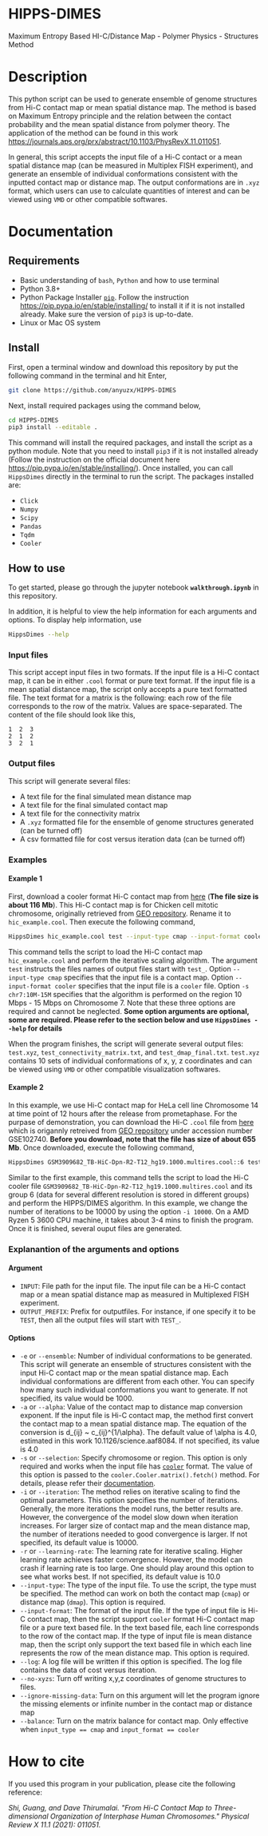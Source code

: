 
# HIPPS-DIMES
Maximum Entropy Based HI-C/Distance Map - Polymer Physics - Structures Method

# Description

This python script can be used to generate ensemble of genome structures from Hi-C contact map or mean spatial distance map. The method is based on Maximum Entropy principle and the relation between the contact probability and the mean spatial distance from polymer theory. The application of the method can be found in this work https://journals.aps.org/prx/abstract/10.1103/PhysRevX.11.011051.

In general, this script accepts the input file of a Hi-C contact or a mean spatial distance map (can be measured in Multiplex FISH experiment), and generate an ensemble of individual conformations consistent with the inputted contact map or distance map. The output conformations are in `.xyz` format, which users can use to calculate quantities of interest and can be viewed using `VMD` or other compatible softwares.

# Documentation

## Requirements

- Basic understanding of `bash`, `Python` and how to use terminal
- Python 3.8+
- Python Package Installer [`pip`](https://pip.pypa.io/en/stable/). Follow the instruction https://pip.pypa.io/en/stable/installing/ to install it if it is not installed already. Make sure the version of `pip3` is up-to-date.
- Linux or Mac OS system

## Install

First, open a terminal window and download this repository by put the following command in the terminal and hit Enter,

```bash
git clone https://github.com/anyuzx/HIPPS-DIMES
```

Next, install required packages using the command below,

```bash
cd HIPPS-DIMES
pip3 install --editable .
```

This command will install the required packages, and install the script as a python module. Note that you need to install `pip3` if it is not installed already (Follow the instruction on the official document here https://pip.pypa.io/en/stable/installing/). Once installed, you can call `HippsDimes` directly in the terminal to run the script. The packages installed are:

* `Click`
* `Numpy`
* `Scipy`
* `Pandas`
* `Tqdm`
* `Cooler`

## How to use

To get started, please go through the jupyter notebook **`walkthrough.ipynb`** in this repository.

In addition, it is helpful to view the help information for each arguments and options. To display help information, use

```bash
HippsDimes --help
```

### Input files

This script accept input files in two formats. If the input file is a Hi-C contact map, it can be in either `.cool` format or pure text format. If the input file is a mean spatial distance map, the script only accepts a pure text formatted file. The text format for a matrix is the following: each row of the file corresponds to the row of the matrix. Values are space-separated. The content of the file should look like this,

``` text
1  2  3
2  1  2
3  2  1
```

### Output files

This script will generate several files:

- A text file for the final simulated mean distance map
- A text file for the final simulated contact map
- A text file for the connectivity matrix
- A `.xyz` formatted file for the ensemble of genome structures generated (can be turned off)
- A csv formatted file for cost versus iteration data (can be turned off)

### Examples

#### Example 1

First, download a cooler format Hi-C contact map from [here](https://drive.google.com/file/d/1eIxGv1JbIrEAVoUSQK_O_ebIjWo6toTJ/view?usp=sharing) (**The file size is about 116 Mb**). This Hi-C contact map is for Chicken cell mitotic chromosome, originally retrieved from [GEO repository](https://www.ncbi.nlm.nih.gov/geo/query/acc.cgi?acc=GSE102740). Rename it to `hic_example.cool`. Then execute the following command,

```bash
HippsDimes hic_example.cool test --input-type cmap --input-format cooler -s chr7:10M-15M -i 10 -e 10
```

This command tells the script to load the Hi-C contact map `hic_example.cool` and perform the iterative scaling algorithm. The argument `test` instructs the files names of output files start with `test_`. Option `--input-type cmap` specifies that the input file is a contact map. Option `--input-format cooler` specifies that the input file is a `cooler` file. Option `-s chr7:10M-15M` specifies that the algorithm is performed on the region 10 Mbps - 15 Mbps on Chromosome 7. Note that these three options are required and cannot be neglected. **Some option arguments are optional, some are required. Please refer to the section below and use `HippsDimes --help` for details**

When the program finishes, the script will generate several output files: `test.xyz`, `test_connectivity_matrix.txt`, and `test_dmap_final.txt`. `test.xyz` contains 10 sets of individual conformations of x, y, z coordinates and can be viewed using `VMD` or other compatible visualization softwares.

#### Example 2

In this example, we use Hi-C contact map for HeLa cell line Chromosome 14 at time point of 12 hours after the release from prometaphase. For the purpase of demonstration, you can download the Hi-C `.cool` file from [here](https://drive.google.com/file/d/1j-zfDUP6LOZGCxz9uA3LaMI372ct1cU_/view?usp=sharing) which is origannly retreived from [GEO repository](https://www.ncbi.nlm.nih.gov/geo/query/acc.cgi?acc=GSE102740) under accession number GSE102740. **Before you download, note that the file has size of about 655 Mb**. Once downloaded, execute the following command,

```bash
HippsDimes GSM3909682_TB-HiC-Dpn-R2-T12_hg19.1000.multires.cool::6 test --input-type cmap --input-format cooler -s chr14:20M-107M -i 10000 -e 10
```

Similar to the first example, this command tells the script to load the Hi-C cooler file `GSM3909682_TB-HiC-Dpn-R2-T12_hg19.1000.multires.cool` and its group 6 (data for several different resolution is stored in different groups) and perform the HIPPS/DIMES algorithm. In this example, we change the number of iterations to be 10000 by using the option `-i 10000`. On a AMD Ryzen 5 3600 CPU machine, it takes about 3-4 mins to finish the program. Once it is finished, several ouput files are generated.

### Explanantion of the arguments and options

#### Argument

- `INPUT`: File path for the input file. The input file can be a Hi-C contact map or a mean spatial distance map as measured in Multiplexed FISH experiment.
- `OUTPUT_PREFIX`: Prefix for outputfiles. For instance, if one specify it to be `TEST`, then all the output files will start with `TEST_`.

#### Options

- `-e` or `--ensemble`: Number of individual conformations to be generated. This script will generate an ensemble of structures consistent with the input Hi-C contact map or the mean spatial distance map. Each individual conformations are different from each other. You can specify how many such individual conformations you want to generate. If not specified, its value would be 1000.
- `-a` or `--alpha`: Value of the contact map to distance map conversion exponent. If the input file is Hi-C contact map, the method first convert the contact map to a mean spatial distance map. The equation of the conversion is d_{ij} ~ c_{ij}^{1/\alpha}. The default value of \alpha is 4.0, estimated in this work 10.1126/science.aaf8084. If not specified, its value is 4.0
- `-s` or `--selection`: Specify chromosome or region. This option is only required and works when the input file has [`cooler`](https://github.com/open2c/cooler) format. The value of this option is passed to the `cooler.Cooler.matrix().fetch()` method. For details, please refer their [documentation](https://cooler.readthedocs.io/en/latest/concepts.html#matrix-selector).
- `-i` or `--iteration`: The method relies on iterative scaling to find the optimal parameters. This option specifies the number of iterations. Generally, the more iterations the model runs, the better results are. However, the convergence of the model slow down when iteration increases. For larger size of contact map and the mean distance map, the number of iterations needed to good convergence is larger. If not specified, its default value is 10000.
- `-r` or `--learning-rate`: The learning rate for iterative scaling. Higher learning rate achieves faster convergence. However, the model can crash if learning rate is too large. One should play around this option to see what works best. If not specified, its default value is 10.0
- `--input-type`: The type of the input file. To use the script, the type must be specified. The method can work on both the contact map (`cmap`) or distance map (`dmap`). This option is required.
- `--input-format`: The format of the input file. If the type of input file is Hi-C contact map, then the script support `cooler` format Hi-C contact map file or a pure text based file. In the text based file, each line corresponds to the row of the contact map. If the type of input file is mean distance map, then the script only support the text based file in which each line represents the row of the mean distance map. This option is required.
- `--log`: A log file will be written if this option is specified. The log file contains the data of cost versus iteration.
- `--no-xyzs`: Turn off writing x,y,z coordinates of genome structures to files.
- `--ignore-missing-data`: Turn on this argument will let the program ignore the missing elements or infinite number in the contact map or distance map
- `--balance`: Turn on the matrix balance for contact map. Only effective when `input_type == cmap` and `input_format == cooler`


# How to cite

If you used this program in your publication, please cite the following reference:

*Shi, Guang, and Dave Thirumalai. "From Hi-C Contact Map to Three-dimensional Organization of Interphase Human Chromosomes." Physical Review X 11.1 (2021): 011051.*
